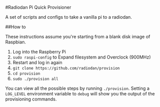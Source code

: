 #Radiodan Pi Quick Provisioner

A set of scripts and configs to take a vanilla pi to a radiodan.

##How to

These instructions assume you're starting from a blank disk image of Raspbian.

1. Log into the Raspberry Pi
2. `sudo raspi-config` to Expand filesystem and Overclock (900MHz)
3. Restart and log in again
4. `git clone https://github.com/radiodan/provision`
5. `cd provision`
6. `sudo ./provision all`

You can view all the possible steps by running `./provision`.
Setting a `LOG_LEVEL` environment variable to `debug` will show you the output
of the provisioning commands.

